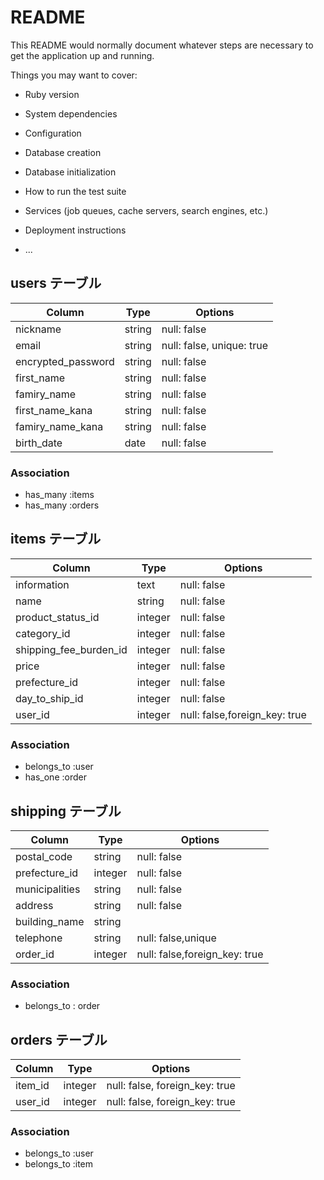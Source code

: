 # README

This README would normally document whatever steps are necessary to get the
application up and running.

Things you may want to cover:

* Ruby version

* System dependencies

* Configuration

* Database creation

* Database initialization

* How to run the test suite

* Services (job queues, cache servers, search engines, etc.)

* Deployment instructions

* ...

## users テーブル

| Column                | Type   | Options                  |
| ------------------    | ------ | ------------------------ | 
| nickname              | string | null: false              |
| email                 | string | null: false, unique: true|
| encrypted_password    | string | null: false              |
| first_name            | string | null: false              |
| famiry_name           | string | null: false              |
| first_name_kana       | string | null: false              |
| famiry_name_kana      | string | null: false              |
| birth_date            | date   | null: false              |     
### Association

- has_many :items
- has_many :orders


##  items テーブル

| Column                 | Type    | Options                      |
| -------------------    | ------  | ---------------------------- |
| information            |  text   | null: false                  |
| name                   | string  | null: false                  |
| product_status_id      | integer | null: false                  |
| category_id            | integer | null: false                  |
| shipping_fee_burden_id | integer | null: false                  |
| price                  | integer | null: false                  |
| prefecture_id          | integer | null: false                  |
| day_to_ship_id         | integer | null: false                  |
| user_id                | integer | null: false,foreign_key: true|

### Association
- belongs_to :user
- has_one    :order


## shipping テーブル

| Column              | Type       | Options                        |
| ------------------- | ---------- | ------------------------------ |
| postal_code         | string     | null: false                    |
| prefecture_id       | integer    | null: false                    |
| municipalities      | string     | null: false                    |
| address             | string     | null: false                    |
| building_name       | string     |                                |
| telephone           | string     | null: false,unique             |
| order_id            | integer    | null: false,foreign_key: true  |

### Association

- belongs_to : order

## orders テーブル

| Column                | Type       | Options                        |
| --------------------- | ---------- | ------------------------------ |
| item_id               | integer    | null: false, foreign_key: true |
| user_id               | integer    | null: false, foreign_key: true |



### Association

- belongs_to :user
- belongs_to :item
